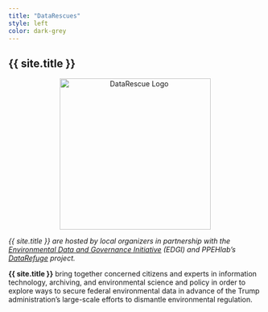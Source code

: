```yaml
---
title: "DataRescues"
style: left
color: dark-grey
---
```


## {{ site.title }}

<div class="row" align="center">
  <img src="{{ site.url }}/img/datarescue-logo-default.svg" alt="DataRescue Logo" class="img-responsive" style="height:300px;"/>
 </div>

 _{{ site.title }} are hosted by local organizers in partnership with the [Environmental Data and Governance Initiative](https://envirodatagov.org/) (EDGI) and PPEHlab’s  [DataRefuge](http://www.ppehlab.org/datarefuge) project._

 **{{ site.title }}** bring together concerned citizens and experts in information technology, archiving, and environmental science and policy in order to explore ways to secure federal environmental data in advance of the Trump administration’s large-scale efforts to dismantle environmental regulation.
